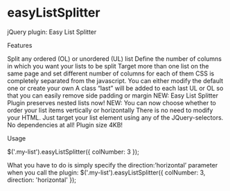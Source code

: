 easyListSplitter
================

jQuery plugin: Easy List Splitter


Features

  Split any ordered (OL) or unordered (UL) list
  Define the number of columns in which you want your lists to be split
  Target more than one list on the same page and set different number of columns for each of them
  CSS is completely separated from the javascript. You can either modify the default one or create your own
  A class “last” will be added to each last UL or OL so that you can easily remove side padding or margin
  NEW: Easy List Splitter Plugin preserves nested lists now!
  NEW: You can now choose whether to order your list items vertically or horizontally
  There is no need to modify your HTML. Just target your list element using any of the JQuery-selectors.
  No dependencies at all!
  Plugin size 4KB!
  
Usage

  $('.my-list').easyListSplitter({ colNumber: 3 });
  
What you have to do is simply specify the direction:’horizontal’ parameter when you call the plugin:
  $('.my-list').easyListSplitter({
     colNumber: 3,
     direction: 'horizontal'
  });
